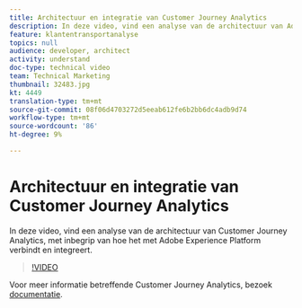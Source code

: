 ```yaml
---
title: Architectuur en integratie van Customer Journey Analytics
description: In deze video, vind een analyse van de architectuur van Adobe Customer Journey Analytics, met inbegrip van hoe het met Adobe Experience Platform verbindt en integreert.
feature: klantentransportanalyse
topics: null
audience: developer, architect
activity: understand
doc-type: technical video
team: Technical Marketing
thumbnail: 32483.jpg
kt: 4449
translation-type: tm+mt
source-git-commit: 08f06d4703272d5eeab612fe6b2bb6dc4adb9d74
workflow-type: tm+mt
source-wordcount: '86'
ht-degree: 9%

---
```



# Architectuur en integratie van Customer Journey Analytics

In deze video, vind een analyse van de architectuur van Customer Journey Analytics, met inbegrip van hoe het met Adobe Experience Platform verbindt en integreert.

>[!VIDEO](https://video.tv.adobe.com/v/32483/?quality=12)

Voor meer informatie betreffende Customer Journey Analytics, bezoek [documentatie](https://docs.adobe.com/content/help/en/analytics-platform/using/cja-landing.html).
